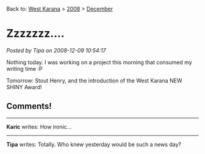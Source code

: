 Back to: [West Karana](/posts/westkarana.md) > [2008](/posts/2008/westkarana.md) > [December](./westkarana.md)
# Zzzzzzz....

*Posted by Tipa on 2008-12-09 10:54:17*

Nothing today. I was working on a project this morning that consumed my writing time :P

Tomorrow: Stout Henry, and the introduction of the West Karana NEW SHINY Award!

## Comments!

---

**Karic** writes: How ironic...

---

**Tipa** writes: Totally. Who knew yesterday would be such a news day?

